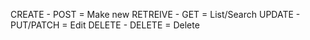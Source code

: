 CREATE - POST = Make new
RETREIVE - GET = List/Search
UPDATE - PUT/PATCH = Edit
DELETE - DELETE = Delete